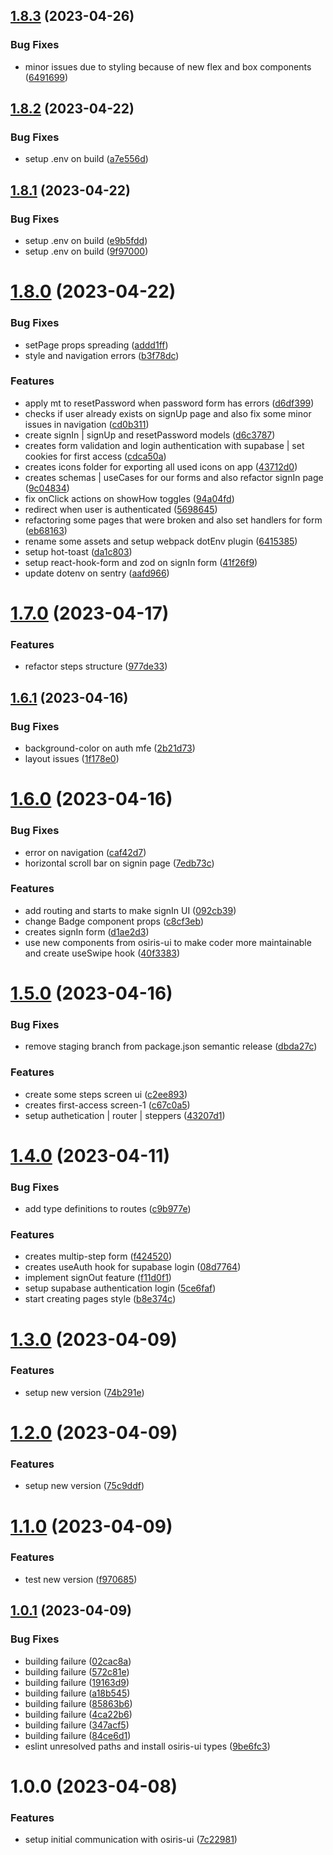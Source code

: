 ## [1.8.3](https://github.com/stagePass/auth/compare/v1.8.2...v1.8.3) (2023-04-26)


### Bug Fixes

* minor issues due to styling because of new flex and box components ([6491699](https://github.com/stagePass/auth/commit/6491699c41804fee3bd6d261be78b4028fe3d1c1))

## [1.8.2](https://github.com/stagePass/auth/compare/v1.8.1...v1.8.2) (2023-04-22)


### Bug Fixes

* setup .env on build ([a7e556d](https://github.com/stagePass/auth/commit/a7e556d55a3d918167bc7b3f6771a89f85f15355))

## [1.8.1](https://github.com/stagePass/auth/compare/v1.8.0...v1.8.1) (2023-04-22)


### Bug Fixes

* setup .env on build ([e9b5fdd](https://github.com/stagePass/auth/commit/e9b5fddc7178482294f56cfde756c87f648ed48e))
* setup .env on build ([9f97000](https://github.com/stagePass/auth/commit/9f970002e18e2476475c5bbc3843ac7a4a33e35c))

# [1.8.0](https://github.com/stagePass/auth/compare/v1.7.0...v1.8.0) (2023-04-22)


### Bug Fixes

* setPage props spreading ([addd1ff](https://github.com/stagePass/auth/commit/addd1ffe9cfbd93363e3e3aae418ed57fbc09b96))
* style and navigation errors ([b3f78dc](https://github.com/stagePass/auth/commit/b3f78dc1a1f3c9f980b51db1d335b2789cb4d8c7))


### Features

* apply mt to resetPassword when password form has errors ([d6df399](https://github.com/stagePass/auth/commit/d6df3997ade0558f8be08dfb00009c24ad947c9e))
* checks if user already exists on signUp page and also fix some minor issues in navigation ([cd0b311](https://github.com/stagePass/auth/commit/cd0b3110d7a20c9c0bbbab91e7ce16d44807c878))
* create signIn | signUp and resetPassword models ([d6c3787](https://github.com/stagePass/auth/commit/d6c3787006e57d0dd33ae58553efc8238a5c9058))
* creates form validation and login authentication with supabase | set cookies for first access ([cdca50a](https://github.com/stagePass/auth/commit/cdca50ab8763878b8d058c6d7f384806c667e101))
* creates icons folder for exporting all used icons on app ([43712d0](https://github.com/stagePass/auth/commit/43712d0819a1e2f15777535ad49a0d74b479b2ec))
* creates schemas | useCases for our forms and also refactor signIn page ([9c04834](https://github.com/stagePass/auth/commit/9c04834f5955382eab02c7103892e41e388c211f))
* fix onClick actions on showHow toggles ([94a04fd](https://github.com/stagePass/auth/commit/94a04fd6ccdc4d63d50b9b0134598b40bb2f879e))
* redirect when user is authenticated ([5698645](https://github.com/stagePass/auth/commit/56986459ebb19b17bf0789aeeef71ba2547da27f))
* refactoring some pages that were broken and also set handlers for form ([eb68163](https://github.com/stagePass/auth/commit/eb6816394d96f39729851e81a938bd7e5fc23dea))
* rename some assets and setup webpack dotEnv plugin ([6415385](https://github.com/stagePass/auth/commit/6415385af8a0592dc914c4be4cdff27be7a00130))
* setup hot-toast ([da1c803](https://github.com/stagePass/auth/commit/da1c803ecebc6def6f9f77f57c34a0e2f9ed89b3))
* setup react-hook-form and zod on signIn form ([41f26f9](https://github.com/stagePass/auth/commit/41f26f940d35b62b6cdb3a5d4a9ce30dee180859))
* update dotenv on sentry ([aafd966](https://github.com/stagePass/auth/commit/aafd9661e78c123619b3b5da053eccb7559c15a3))

# [1.7.0](https://github.com/stagePass/auth/compare/v1.6.1...v1.7.0) (2023-04-17)


### Features

* refactor steps structure ([977de33](https://github.com/stagePass/auth/commit/977de33d48381058033821e2b6a4e720140cabe2))

## [1.6.1](https://github.com/stagePass/auth/compare/v1.6.0...v1.6.1) (2023-04-16)


### Bug Fixes

* background-color on auth mfe ([2b21d73](https://github.com/stagePass/auth/commit/2b21d73565fa2934cb7a9e9537dd48a4aa0ce4fe))
* layout issues ([1f178e0](https://github.com/stagePass/auth/commit/1f178e0385022ca338262c3c09d1c0b3cfd5f64e))

# [1.6.0](https://github.com/stagePass/auth/compare/v1.5.0...v1.6.0) (2023-04-16)


### Bug Fixes

* error on navigation ([caf42d7](https://github.com/stagePass/auth/commit/caf42d7e2f7d20695bf65c3d4f4acb25c641e496))
* horizontal scroll bar on signin page ([7edb73c](https://github.com/stagePass/auth/commit/7edb73c0d227d27057630d4e7b3890cefc8fcfc3))


### Features

* add routing and starts to make signIn UI ([092cb39](https://github.com/stagePass/auth/commit/092cb3916e7a3cfb2519f3e5fe6c770b26a01344))
* change Badge component props ([c8cf3eb](https://github.com/stagePass/auth/commit/c8cf3ebd09e5282a16609a215ab92e22bc946745))
* creates signIn form ([d1ae2d3](https://github.com/stagePass/auth/commit/d1ae2d32a22e8ea6841b04ae380bc87db0c7437d))
* use new components from osiris-ui to make coder more maintainable and create useSwipe hook ([40f3383](https://github.com/stagePass/auth/commit/40f33835a0e413c0a174d6a20d75010e5096f309))

# [1.5.0](https://github.com/stagePass/auth/compare/v1.4.0...v1.5.0) (2023-04-16)


### Bug Fixes

* remove staging branch from package.json semantic release ([dbda27c](https://github.com/stagePass/auth/commit/dbda27c78fb09d3da77069fc523d480017ad19ad))


### Features

* create some steps screen ui ([c2ee893](https://github.com/stagePass/auth/commit/c2ee893bfb5e4f6d608796f8659e607bba3186b0))
* creates first-access screen-1 ([c67c0a5](https://github.com/stagePass/auth/commit/c67c0a5395c874e942b173d7962aad097d5faa59))
* setup authetication | router | steppers ([43207d1](https://github.com/stagePass/auth/commit/43207d184b5b608bcd08b7cb04700147bae39b84))

# [1.4.0](https://github.com/stagePass/auth/compare/v1.3.0...v1.4.0) (2023-04-11)


### Bug Fixes

* add type definitions to routes ([c9b977e](https://github.com/stagePass/auth/commit/c9b977e4c3bc7f9fef944dfd367b2e5e8d61dab5))


### Features

* creates multip-step form ([f424520](https://github.com/stagePass/auth/commit/f424520c424a4e8ef3ef0bd738cc9519f5164779))
* creates useAuth hook for supabase login ([08d7764](https://github.com/stagePass/auth/commit/08d7764902daf530f3eba3081b9de896c4e3aae3))
* implement signOut feature ([f11d0f1](https://github.com/stagePass/auth/commit/f11d0f119958a82bbd4e1ea59181b8a051c553c1))
* setup supabase authentication login ([5ce6faf](https://github.com/stagePass/auth/commit/5ce6faf8a19250707e78c9347f2067a318bcbd7c))
* start creating pages style ([b8e374c](https://github.com/stagePass/auth/commit/b8e374c0c8326ccde4e10ea4d7af05d94a35451b))

# [1.3.0](https://github.com/stagePass/auth/compare/v1.2.0...v1.3.0) (2023-04-09)


### Features

* setup new version ([74b291e](https://github.com/stagePass/auth/commit/74b291e17fad37b726f9ee7904e54df5f87080ab))

# [1.2.0](https://github.com/stagePass/auth/compare/v1.1.0...v1.2.0) (2023-04-09)


### Features

* setup new version ([75c9ddf](https://github.com/stagePass/auth/commit/75c9ddf755212e346b0a4ebcfd4acdf6d775566e))

# [1.1.0](https://github.com/stagePass/auth/compare/v1.0.1...v1.1.0) (2023-04-09)


### Features

* test new version ([f970685](https://github.com/stagePass/auth/commit/f9706852c541d2d5181dc0cefefa38bc85e2c3d5))

## [1.0.1](https://github.com/stagePass/auth/compare/v1.0.0...v1.0.1) (2023-04-09)


### Bug Fixes

* building failure ([02cac8a](https://github.com/stagePass/auth/commit/02cac8a6bbea8ac7d7d90478bd4777f039f8907c))
* building failure ([572c81e](https://github.com/stagePass/auth/commit/572c81e5580ee86b893abe7fe2c68d9fe68423d2))
* building failure ([19163d9](https://github.com/stagePass/auth/commit/19163d9329f07c8f7a203b83785d679ffd90eac4))
* building failure ([a18b545](https://github.com/stagePass/auth/commit/a18b5457c36a685181eb76035c6a900aba1266f5))
* building failure ([85863b6](https://github.com/stagePass/auth/commit/85863b6e1fee8fc630a34850435533449c074e20))
* building failure ([4ca22b6](https://github.com/stagePass/auth/commit/4ca22b621f7b8a10adf928f3fa5b7cb5cd99ef9b))
* building failure ([347acf5](https://github.com/stagePass/auth/commit/347acf5e1a8f975bc9da39876b2e84f0d6e6f88f))
* building failure ([84ce6d1](https://github.com/stagePass/auth/commit/84ce6d18a517a0674938c39e38a20259bccc38ba))
* eslint unresolved paths and install osiris-ui types ([9be6fc3](https://github.com/stagePass/auth/commit/9be6fc3733b4f073393f69aa6dbd7b407df7aca7))

# 1.0.0 (2023-04-08)


### Features

* setup initial communication with osiris-ui ([7c22981](https://github.com/stagePass/auth/commit/7c229815a8883b8dcf7b9c4392b141baa0967334))
